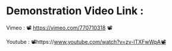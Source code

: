 # Demonstration Video Link : 

Vimeo : 📽️ https://vimeo.com/770710318 📽️

Youtube : 📽️https://www.youtube.com/watch?v=zv-lTXFwWpA📽️


